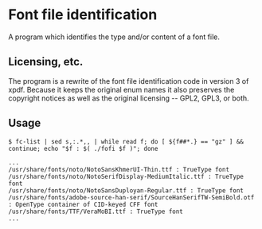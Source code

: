 # Font file identification

A program which identifies the type and/or content of a font file.

## Licensing, etc.

The program is a rewrite of the font file identification code in version 3 of xpdf. Because it keeps the original enum names it also preserves the copyright notices as well as the original licensing -- GPL2, GPL3, or both.

## Usage

```
$ fc-list | sed s,:.*,, | while read f; do [ ${f##*.} == "gz" ] && continue; echo "$f : $( ./fofi $f )"; done

...
/usr/share/fonts/noto/NotoSansKhmerUI-Thin.ttf : TrueType font
/usr/share/fonts/noto/NotoSerifDisplay-MediumItalic.ttf : TrueType font
/usr/share/fonts/noto/NotoSansDuployan-Regular.ttf : TrueType font
/usr/share/fonts/adobe-source-han-serif/SourceHanSerifTW-SemiBold.otf : OpenType container of CID-keyed CFF font
/usr/share/fonts/TTF/VeraMoBI.ttf : TrueType font
...
```
